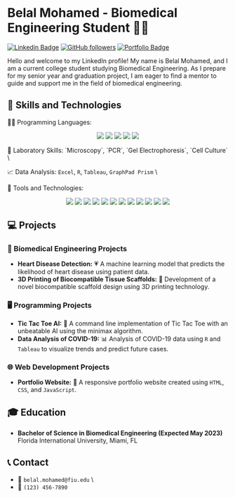 # Belal Mohamed - Biomedical Engineering Student 👨‍🔬

[![Linkedin Badge](https://img.shields.io/badge/-belalmohamed-blue?style=flat&logo=Linkedin&logoColor=white&link=https://www.linkedin.com/in/belalmohamed/)](https://www.linkedin.com/in/belalmohamed/)
[![GitHub followers](https://img.shields.io/github/followers/belal-mohamed?label=Follow&style=social)](https://github.com/belal-mohamed?tab=followers)
[![Portfolio Badge](https://img.shields.io/badge/-belal--mohamed-9cf?style=flat&logo=firefox&logoColor=white&link=https://belal-mohamed.github.io/)](https://belal-mohamed.github.io/)

Hello and welcome to my LinkedIn profile! My name is Belal Mohamed, and I am a current college student studying Biomedical Engineering. As I prepare for my senior year and graduation project, I am eager to find a mentor to guide and support me in the field of biomedical engineering.

## 🔬 Skills and Technologies 

👨‍💻 Programming Languages:<p align="center">
  <img src="https://img.shields.io/badge/Python-Expert-yellow?style=flat-square&logo=python&logoColor=white">
  <img src="https://img.shields.io/badge/C++-Intermediate-blue?style=flat-square&logo=c%2B%2B&logoColor=white">
  <img src="https://img.shields.io/badge/Java-Intermediate-red?style=flat-square&logo=java&logoColor=white">
  <img src="https://img.shields.io/badge/JavaScript-Intermediate-yellow?style=flat-square&logo=javascript&logoColor=white">
  <img src="https://img.shields.io/badge/TypeScript-Intermediate-blue?style=flat-square&logo=typescript&logoColor=white">
  </p>
🧪 Laboratory Skills: `Microscopy`, `PCR`, `Gel Electrophoresis`, `Cell Culture` \

📈 Data Analysis: `Excel`, `R`, `Tableau`, `GraphPad Prism` \

🔧 Tools and Technologies: 
<p align="center">
  <img src="https://img.shields.io/badge/Git-Expert-red?style=flat-square&logo=git&logoColor=white">
  <img src="https://img.shields.io/badge/GitHub-Expert-black?style=flat-square&logo=github&logoColor=white">
  <img src="https://img.shields.io/badge/Docker-Intermediate-blue?style=flat-square&logo=docker&logoColor=white">
  <img src="https://img.shields.io/badge/Kubernetes-Intermediate-blue?style=flat-square&logo=kubernetes&logoColor=white">
  <img src="https://img.shields.io/badge/AWS-Intermediate-orange?style=flat-square&logo=amazon-aws&logoColor=white">
  <img src="https://img.shields.io/badge/React-Intermediate-blue?style=flat-square&logo=react&logoColor=white">
  <img src="https://img.shields.io/badge/Vue.js-Intermediate-green?style=flat-square&logo=vue.js&logoColor=white">
  <img src="https://img.shields.io/badge/Node.js-Intermediate-green?style=flat-square&logo=node.js&logoColor=white">
  <img src="https://img.shields.io/badge/MongoDB-Intermediate-green?style=flat-square&logo=mongodb&logoColor=white">
  <img src="https://img.shields.io/badge/MySQL-Intermediate-blue?style=flat-square&logo=mysql&logoColor=white">
  <img src="https://img.shields.io/badge/Jupyter-Expert-orange?style=flat-square&logo=jupyter&logoColor=white">
  <img src="https://img.shields.io/badge/LaTeX-Intermediate-green?style=flat-square&logo=latex&logoColor=white">
</p>

## 💻 Projects

### 🧬 Biomedical Engineering Projects
- **Heart Disease Detection:** 💗 A machine learning model that predicts the likelihood of heart disease using patient data.
- **3D Printing of Biocompatible Tissue Scaffolds:** 🦴 Development of a novel biocompatible scaffold design using 3D printing technology.

### 🖥️ Programming Projects
- **Tic Tac Toe AI:** 🤖 A command line implementation of Tic Tac Toe with an unbeatable AI using the minimax algorithm.
- **Data Analysis of COVID-19:** 📊 Analysis of COVID-19 data using `R` and `Tableau` to visualize trends and predict future cases.

### 🌐 Web Development Projects
- **Portfolio Website:** 🌟 A responsive portfolio website created using `HTML`, `CSS`, and `JavaScript`.

## 🎓 Education

- **Bachelor of Science in Biomedical Engineering (Expected May 2023)** \
  Florida International University, Miami, FL

## 📞 Contact

- 📧 `belal.mohamed@fiu.edu` \
- 📱 `(123) 456-7890`

